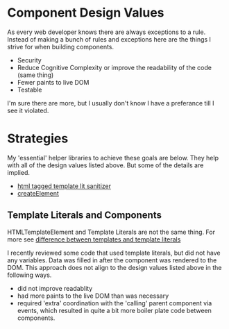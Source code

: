 # Component Design Values

As every web developer knows there are always exceptions to a rule.
Instead of making a bunch of rules and exceptions here are the things I strive for when building components.

* Security
* Reduce Cognitive Complexity or improve the readability of the code (same thing)
* Fewer paints to live DOM
* Testable


I'm sure there are more, but I usually don't know I have a preferance till I see it violated.

# Strategies

My 'essential' helper libraries to achieve these goals are below. They help with all of the design values listed above. But some of the details are implied.

* [html tagged template lit sanitizer](./html_tagged_template_literal.md)
* [createElement](./custom_createElement.md)

## Template Literals and Components 

HTMLTemplateElement and Template Literals are not the same thing. For more see [difference between templates and template literals](./template-tag-vs-template-literals.md)

I recently reviewed some code that used template literals, but did not have any variables. 
Data was filled in after the component was rendered to the DOM. 
This approach does not align to the design values listed above in the following ways.

* did not improve readablity 
* had more paints to the live DOM than was necessary 
* required 'extra' coordination with the 'calling' parent component via events, which resulted in quite a bit more boiler plate code between components.



